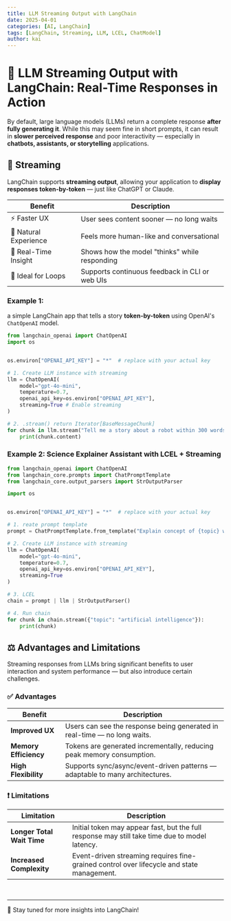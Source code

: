 ```yaml
---
title: LLM Streaming Output with LangChain
date: 2025-04-01
categories: [AI, LangChain]
tags: [LangChain, Streaming, LLM, LCEL, ChatModel]
author: kai
---
```


# 🚀 LLM Streaming Output with LangChain: Real-Time Responses in Action
By default, large language models (LLMs) return a complete response **after fully generating it**. While this may seem fine in short prompts, it can result in **slower perceived response** and poor interactivity — especially in **chatbots, assistants, or storytelling** applications.


## 🌊 Streaming

LangChain supports **streaming output**, allowing your application to **display responses token-by-token** — just like ChatGPT or Claude.

| Benefit                | Description                                     |
|------------------------|-------------------------------------------------|
| ⚡ Faster UX            | User sees content sooner — no long waits        |
| 💬 Natural Experience   | Feels more human-like and conversational        |
| 🧠 Real-Time Insight     | Shows how the model "thinks" while responding   |
| 🔄 Ideal for Loops      | Supports continuous feedback in CLI or web UIs  |


### Example 1: 
a simple LangChain app that tells a story **token-by-token** using OpenAI's `ChatOpenAI` model.

```python
from langchain_openai import ChatOpenAI  
import os


os.environ["OPENAI_API_KEY"] = "*"  # replace with your actual key

# 1. Create LLM instance with streaming
llm = ChatOpenAI(
    model="gpt-4o-mini",
    temperature=0.7,
    openai_api_key=os.environ["OPENAI_API_KEY"],
    streaming=True # Enable streaming
)

# 2. .stream() return Iterator[BaseMessageChunk]
for chunk in llm.stream("Tell me a story about a robot within 300 words"): 
    print(chunk.content)
```

### Example 2: Science Explainer Assistant with LCEL + Streaming

```python
from langchain_openai import ChatOpenAI  
from langchain_core.prompts import ChatPromptTemplate
from langchain_core.output_parsers import StrOutputParser

import os


os.environ["OPENAI_API_KEY"] = "*"  # replace with your actual key

# 1. reate prompt template
prompt = ChatPromptTemplate.from_template("Explain concept of {topic} with 200 words")

# 2. Create LLM instance with streaming
llm = ChatOpenAI(
    model="gpt-4o-mini",
    temperature=0.7,
    openai_api_key=os.environ["OPENAI_API_KEY"],
    streaming=True
)

# 3. LCEL
chain = prompt | llm | StrOutputParser()

# 4. Run chain
for chunk in chain.stream({"topic": "artificial intelligence"}):
    print(chunk)
```


##  ⚖️ Advantages and Limitations
Streaming responses from LLMs bring significant benefits to user interaction and system performance — but also introduce certain challenges.

### ✅ Advantages

| Benefit                  | Description                                                                 |
|--------------------------|-----------------------------------------------------------------------------|
| **Improved UX**          | Users can see the response being generated in real-time — no long waits.   |
| **Memory Efficiency**    | Tokens are generated incrementally, reducing peak memory consumption.      |
| **High Flexibility**     | Supports sync/async/event-driven patterns — adaptable to many architectures. |


### ❗ Limitations

| Limitation               | Description                                                                 |
|--------------------------|-----------------------------------------------------------------------------|
| **Longer Total Wait Time** | Initial token may appear fast, but the full response may still take time due to model latency. |
| **Increased Complexity** | Event-driven streaming requires fine-grained control over lifecycle and state management. |




<br>



---

🚀 Stay tuned for more insights into LangChain!



